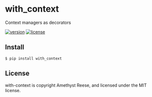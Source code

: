 # with_context

Context managers as decorators

[![version](https://img.shields.io/pypi/v/with_context.svg)](https://pypi.org/project/with_context)
[![license](https://img.shields.io/pypi/l/with_context.svg)](https://github.com/amyreese/with_context/blob/main/LICENSE)

Install
-------

```shell-session
$ pip install with_context
```

License
-------

with-context is copyright Amethyst Reese, and licensed under the MIT license.